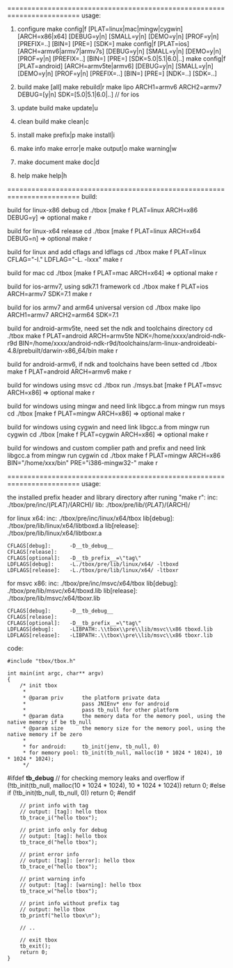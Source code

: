 ========================================================================
usage:

1. configure
    make config|f [PLAT=linux|mac|mingw|cygwin] [ARCH=x86|x64] [DEBUG=y|n] [SMALL=y|n] [DEMO=y|n] [PROF=y|n] [PREFIX=..] [BIN=] [PRE=] [SDK=]
    make config|f [PLAT=ios] [ARCH=armv6|armv7|armv7s] [DEBUG=y|n] [SMALL=y|n] [DEMO=y|n] [PROF=y|n] [PREFIX=..] [BIN=] [PRE=] [SDK=5.0|5.1|6.0|..]
    make config|f [PLAT=android] [ARCH=armv5te|armv6] [DEBUG=y|n] [SMALL=y|n] [DEMO=y|n] [PROF=y|n] [PREFIX=..] [BIN=] [PRE=] [NDK=..] [SDK=..]

2. build
    make [all]
    make rebuild|r
    make lipo ARCH1=armv6 ARCH2=armv7 DEBUG=[y|n] SDK=[5.0|5.1|6.0|..] // for ios 

3. update build
    make update|u

4. clean build
    make clean|c

5. install
    make prefix|p
    make install|i

6. make info
    make error|e
    make output|o
    make warning|w

7. make document
    make doc|d

8. help
    make help|h

========================================================================
build:

build for linux-x86 debug
    cd ./tbox
    [make f PLAT=linux ARCH=x86 DEBUG=y] => optional
    make r

build for linux-x64 release
    cd ./tbox
    [make f PLAT=linux ARCH=x64 DEBUG=n] => optional
    make r

build for linux and add cflags and ldflags
    cd ./tbox
    make f PLAT=linux CFLAG="-I." LDFLAG="-L. -lxxx"
    make r

build for mac
    cd ./tbox
    [make f PLAT=mac ARCH=x64] => optional
    make r

build for ios-armv7, using sdk7.1 framework
    cd ./tbox
    make f PLAT=ios ARCH=armv7 SDK=7.1
    make r
    
build for ios armv7 and arm64 universal version
    cd ./tbox
    make lipo ARCH1=armv7 ARCH2=arm64 SDK=7.1

build for android-armv5te, need set the ndk and toolchains directory
    cd ./tbox
    make f PLAT=android ARCH=armv5te NDK=/home/xxxx/android-ndk-r9d BIN=/home/xxxx/android-ndk-r9d/toolchains/arm-linux-androideabi-4.8/prebuilt/darwin-x86_64/bin
    make r
    
build for android-armv6, if ndk and toolchains have been setted
    cd ./tbox
    make f PLAT=android ARCH=armv6
    make r

build for windows using msvc
    cd ./tbox
    run ./msys.bat
    [make f PLAT=msvc ARCH=x86] => optional
    make r

build for windows using mingw and need link libgcc.a from mingw
    run msys
    cd ./tbox
    [make f PLAT=mingw ARCH=x86] => optional
    make r

build for windows using cygwin and need link libgcc.a from mingw
    run cygwin
    cd ./tbox
    [make f PLAT=cygwin ARCH=x86] => optional
    make r

build for windows and custom complier path and prefix and need link libgcc.a from mingw
    run cygwin
    cd ./tbox
    make f PLAT=mingw ARCH=x86 BIN="/home/xxx/bin" PRE="i386-mingw32-"
    make r

========================================================================
usage:

the installed prefix header and library directory after runing "make r":
    inc: ./tbox/pre/inc/$(PLAT)/$(ARCH)/
    lib: ./tbox/pre/lib/$(PLAT)/$(ARCH)/

for linux x64:
    inc:                ./tbox/pre/inc/linux/x64/tbox
    lib[debug]:         ./tbox/pre/lib/linux/x64/libtboxd.a
    lib[release]:       ./tbox/pre/lib/linux/x64/libtboxr.a

    CFLAGS[debug]:      -D__tb_debug__
    CFLAGS[release]:    
    CFLAGS[optional]:   -D__tb_prefix__=\"tag\"
    LDFLAGS[debug]:     -L./tbox/pre/lib/linux/x64/ -ltboxd
    LDFLAGS[release]:   -L./tbox/pre/lib/linux/x64/ -ltboxr

for msvc x86:
    inc:                ./tbox/pre/inc/msvc/x64/tbox
    lib[debug]:         ./tbox/pre/lib/msvc/x64/tboxd.lib
    lib[release]:       ./tbox/pre/lib/msvc/x64/tboxr.lib

    CFLAGS[debug]:      -D__tb_debug__
    CFLAGS[release]:    
    CFLAGS[optional]:   -D__tb_prefix__=\"tag\"
    LDFLAGS[debug]:     -LIBPATH:.\\tbox\\pre\\lib/msvc\\x86 tboxd.lib
    LDFLAGS[release]:   -LIBPATH:.\\tbox\\pre\\lib/msvc\\x86 tboxr.lib

code:

    #include "tbox/tbox.h"

    int main(int argc, char** argv)
    {
        /* init tbox
         *
         * @param priv      the platform private data
         *                  pass JNIEnv* env for android
         *                  pass tb_null for other platform
         * @param data      the memory data for the memory pool, using the native memory if be tb_null
         * @param size      the memory size for the memory pool, using the native memory if be zero
         *
         * for android:     tb_init(jenv, tb_null, 0)
         * for memory pool: tb_init(tb_null, malloc(10 * 1024 * 1024), 10 * 1024 * 1024);
         */
#ifdef __tb_debug__
        // for checking memory leaks and overflow
        if (!tb_init(tb_null, malloc(10 * 1024 * 1024), 10 * 1024 * 1024)) return 0;
#else
        if (!tb_init(tb_null, tb_null, 0)) return 0;
#endif

        // print info with tag
        // output: [tag]: hello tbox
        tb_trace_i("hello tbox");

        // print info only for debug
        // output: [tag]: hello tbox
        tb_trace_d("hello tbox"); 

        // print error info
        // output: [tag]: [error]: hello tbox
        tb_trace_e("hello tbox");

        // print warning info
        // output: [tag]: [warning]: hello tbox
        tb_trace_w("hello tbox");

        // print info without prefix tag
        // output: hello tbox
        tb_printf("hello tbox\n");

        // ..

        // exit tbox
        tb_exit();
        return 0;
    }



